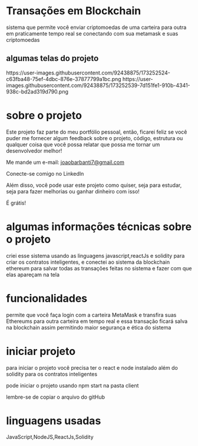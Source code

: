 <h1> Transações em Blockchain </h1>
<p>sistema que permite você enviar criptomoedas de uma carteira para outra em praticamente tempo real se conectando com sua metamask e suas criptomoedas</p>
<h2>algumas telas do projeto</h2>
https://user-images.githubusercontent.com/92438875/173252524-c63fba48-75ef-4dbc-876e-37877799a1bc.png
https://user-images.githubusercontent.com/92438875/173252539-7d151fe1-910b-4341-938c-bd2ad319d790.png
<h1>sobre o projeto</h1>
<p>Este projeto faz parte do meu portfólio pessoal, então, ficarei feliz se você puder me fornecer algum feedback sobre o projeto, código, estrutura ou qualquer coisa que você possa relatar que possa me tornar um desenvolvedor melhor!

Me mande um e-mail:
joaobarbanti7@gmail.com

Conecte-se comigo no LinkedIn

Além disso, você pode usar este projeto como quiser, seja para estudar, seja para fazer melhorias ou ganhar dinheiro com isso!

É grátis!


<h1>algumas informações técnicas sobre o projeto</h1>
<p>criei esse sistema usando as linguagens javascript,reactJs e  solidity 
para criar os contratos inteligentes, 
e conectei ao sistema da blockchain ethereum para salvar todas as transações feitas no sistema e fazer com que elas apareçam na tela</p>
<h1>funcionalidades</h1>
<p>permite que você faça login com a carteira MetaMask e transfira suas Ethereums para outra carteira em tempo real e essa transação ficará salva na blockchain assim permitindo maior segurança e ética do sistema 
</p>
<h1>iniciar projeto</h1>
<p>para iniciar o projeto você precisa ter o react e node instalado além do solidity para os contratos inteligentes</p>
<p>pode iniciar o projeto usando npm start na pasta client</p>
<p>lembre-se de copiar o arquivo do gitHub</p>
<h1>linguagens usadas</h1>
<p>JavaScript,NodeJS,ReactJs,Solidity</p>

